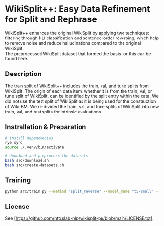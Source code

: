 # WikiSplit++: Easy Data Refinement for Split and Rephrase

WikiSplit++ enhances the original WikiSplit by applying two techniques: filtering through NLI classification and sentence-order reversing, which help to remove noise and reduce hallucinations compared to the original WikiSplit.  
The preprocessed WikiSplit dataset that formed the basis for this can be found here.


## Description

The train split of WikiSplit++ includes the train, val, and tune splits from WikiSplit.
The origin of each data item, whether it is from the train, val, or tune split of WikiSplit, can be identified by the split entry within the data.
We did not use the test split of WikiSplit as it is being used for the construction of Wiki-BM.
We re-divided the train, val, and tune splits of WikiSplit into new train, val, and test splits for intrinsic evaluations.


## Instrallation & Preparation


```bash
# install dependencies
rye sync
source ./.venv/bin/activate

# download and preprocess the datasets
bash src/download.sh
bash src/create-datasets.sh
```


## Training

```bash
python src/train.py --method "split_reverse" --model_name "t5-small" --dataset_dir "./datasets" --dataset_name "wiki-split/entailment"
```

## License

See [https://github.com/nttcslab-nlp/wikisplit-pp/blob/main/LICENSE.txt].